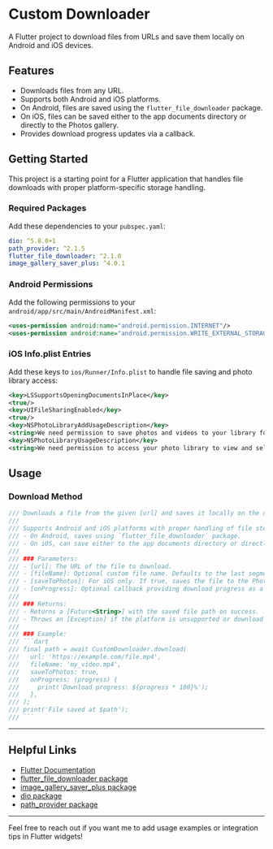# Custom Downloader

A Flutter project to download files from URLs and save them locally on Android and iOS devices.

## Features

- Downloads files from any URL.
- Supports both Android and iOS platforms.
- On Android, files are saved using the `flutter_file_downloader` package.
- On iOS, files can be saved either to the app documents directory or directly to the Photos gallery.
- Provides download progress updates via a callback.

## Getting Started

This project is a starting point for a Flutter application that handles file downloads with proper platform-specific storage handling.

### Required Packages

Add these dependencies to your `pubspec.yaml`:

```yaml
dio: ^5.8.0+1
path_provider: ^2.1.5
flutter_file_downloader: ^2.1.0
image_gallery_saver_plus: ^4.0.1
```

### Android Permissions

Add the following permissions to your `android/app/src/main/AndroidManifest.xml`:

```xml
<uses-permission android:name="android.permission.INTERNET"/>
<uses-permission android:name="android.permission.WRITE_EXTERNAL_STORAGE"/>
```

### iOS Info.plist Entries

Add these keys to `ios/Runner/Info.plist` to handle file saving and photo library access:

```xml
<key>LSSupportsOpeningDocumentsInPlace</key>
<true/>
<key>UIFileSharingEnabled</key>
<true/>
<key>NSPhotoLibraryAddUsageDescription</key>
<string>We need permission to save photos and videos to your library for your convenience.</string>
<key>NSPhotoLibraryUsageDescription</key>
<string>We need permission to access your photo library to view and select your photos and videos.</string>
```

## Usage

### Download Method

```dart
/// Downloads a file from the given [url] and saves it locally on the device.
///
/// Supports Android and iOS platforms with proper handling of file storage locations:
/// - On Android, saves using `flutter_file_downloader` package.
/// - On iOS, can save either to the app documents directory or directly to Photos gallery.
///
/// ### Parameters:
/// - [url]: The URL of the file to download.
/// - [fileName]: Optional custom file name. Defaults to the last segment of the URL.
/// - [saveToPhotos]: For iOS only. If true, saves the file to the Photos gallery instead of app documents directory.
/// - [onProgress]: Optional callback providing download progress as a double (0.0 to 1.0).
///
/// ### Returns:
/// - Returns a [Future<String>] with the saved file path on success.
/// - Throws an [Exception] if the platform is unsupported or download fails.
///
/// ### Example:
/// ```dart
/// final path = await CustomDownloader.download(
///   url: 'https://example.com/file.mp4',
///   fileName: 'my_video.mp4',
///   saveToPhotos: true,
///   onProgress: (progress) {
///     print('Download progress: ${progress * 100}%');
///   },
/// );
/// print('File saved at $path');
/// ```
```

---

## Helpful Links

- [Flutter Documentation](https://docs.flutter.dev/)
- [flutter_file_downloader package](https://pub.dev/packages/flutter_file_downloader)
- [image_gallery_saver_plus package](https://pub.dev/packages/image_gallery_saver_plus)
- [dio package](https://pub.dev/packages/dio)
- [path_provider package](https://pub.dev/packages/path_provider)

---

Feel free to reach out if you want me to add usage examples or integration tips in Flutter widgets!
